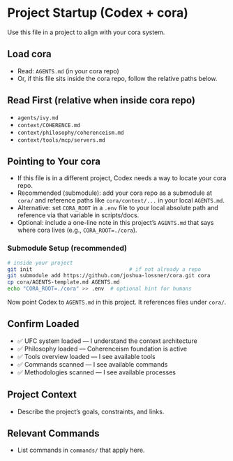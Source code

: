 # Project Startup (Codex + cora)

Use this file in a project to align with your cora system.

## Load cora
- Read: `AGENTS.md` (in your cora repo)
- Or, if this file sits inside the cora repo, follow the relative paths below.

## Read First (relative when inside cora repo)
- `agents/ivy.md`
- `context/COHERENCE.md`
- `context/philosophy/coherenceism.md`
- `context/tools/mcp/servers.md`

## Pointing to Your cora
- If this file is in a different project, Codex needs a way to locate your cora repo.
- Recommended (submodule): add your cora repo as a submodule at `cora/` and reference paths like `cora/context/...` in your local `AGENTS.md`.
- Alternative: set `CORA_ROOT` in a `.env` file to your local absolute path and reference via that variable in scripts/docs.
- Optional: include a one-line note in this project’s `AGENTS.md` that says where cora lives (e.g., `CORA_ROOT=./cora`).

### Submodule Setup (recommended)
```bash
# inside your project
git init                               # if not already a repo
git submodule add https://github.com/joshua-lossner/cora.git cora
cp cora/AGENTS-template.md AGENTS.md
echo "CORA_ROOT=./cora" >> .env  # optional hint for humans
```
Now point Codex to `AGENTS.md` in this project. It references files under `cora/`.

## Confirm Loaded
- ✅ UFC system loaded — I understand the context architecture
- ✅ Philosophy loaded — Coherenceism foundation is active
- ✅ Tools overview loaded — I see available tools
- ✅ Commands scanned — I see available commands
- ✅ Methodologies scanned — I see available processes

## Project Context
- Describe the project’s goals, constraints, and links.

## Relevant Commands
- List commands in `commands/` that apply here.
